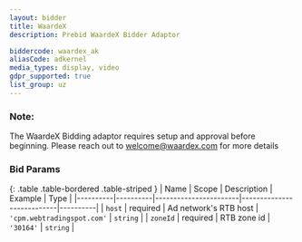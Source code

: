 ```yaml
---
layout: bidder
title: WaardeX
description: Prebid WaardeX Bidder Adaptor

biddercode: waardex_ak
aliasCode: adkernel
media_types: display, video
gdpr_supported: true
list_group: uz
---
```


### Note:

The WaardeX Bidding adaptor requires setup and approval before beginning. Please reach out to <welcome@waardex.com> for more details

### Bid Params

{: .table .table-bordered .table-striped }
| Name     | Scope    | Description           | Example                   | Type     |
|----------|----------|-----------------------|---------------------------|----------|
| `host`   | required | Ad network's RTB host | `'cpm.webtradingspot.com'` | `string` |
| `zoneId` | required | RTB zone id           | `'30164'`                 | `string` |
